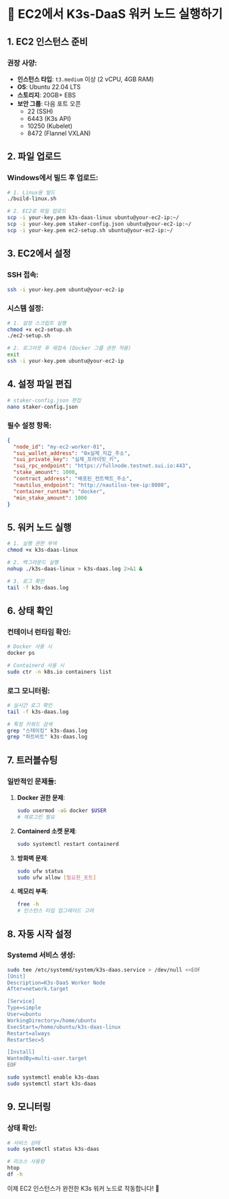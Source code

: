 # 🚀 EC2에서 K3s-DaaS 워커 노드 실행하기

## 1. EC2 인스턴스 준비

### 권장 사양:
- **인스턴스 타입**: `t3.medium` 이상 (2 vCPU, 4GB RAM)
- **OS**: Ubuntu 22.04 LTS
- **스토리지**: 20GB+ EBS
- **보안 그룹**: 다음 포트 오픈
  - 22 (SSH)
  - 6443 (K3s API)
  - 10250 (Kubelet)
  - 8472 (Flannel VXLAN)

## 2. 파일 업로드

### Windows에서 빌드 후 업로드:
```bash
# 1. Linux용 빌드
./build-linux.sh

# 2. EC2로 파일 업로드
scp -i your-key.pem k3s-daas-linux ubuntu@your-ec2-ip:~/
scp -i your-key.pem staker-config.json ubuntu@your-ec2-ip:~/
scp -i your-key.pem ec2-setup.sh ubuntu@your-ec2-ip:~/
```

## 3. EC2에서 설정

### SSH 접속:
```bash
ssh -i your-key.pem ubuntu@your-ec2-ip
```

### 시스템 설정:
```bash
# 1. 설정 스크립트 실행
chmod +x ec2-setup.sh
./ec2-setup.sh

# 2. 로그아웃 후 재접속 (Docker 그룹 권한 적용)
exit
ssh -i your-key.pem ubuntu@your-ec2-ip
```

## 4. 설정 파일 편집

```bash
# staker-config.json 편집
nano staker-config.json
```

### 필수 설정 항목:
```json
{
  "node_id": "my-ec2-worker-01",
  "sui_wallet_address": "0x실제_지갑_주소",
  "sui_private_key": "실제_프라이빗_키",
  "sui_rpc_endpoint": "https://fullnode.testnet.sui.io:443",
  "stake_amount": 1000,
  "contract_address": "배포된_컨트랙트_주소",
  "nautilus_endpoint": "http://nautilus-tee-ip:8080",
  "container_runtime": "docker",
  "min_stake_amount": 1000
}
```

## 5. 워커 노드 실행

```bash
# 1. 실행 권한 부여
chmod +x k3s-daas-linux

# 2. 백그라운드 실행
nohup ./k3s-daas-linux > k3s-daas.log 2>&1 &

# 3. 로그 확인
tail -f k3s-daas.log
```

## 6. 상태 확인

### 컨테이너 런타임 확인:
```bash
# Docker 사용 시
docker ps

# Containerd 사용 시
sudo ctr -n k8s.io containers list
```

### 로그 모니터링:
```bash
# 실시간 로그 확인
tail -f k3s-daas.log

# 특정 키워드 검색
grep "스테이킹" k3s-daas.log
grep "하트비트" k3s-daas.log
```

## 7. 트러블슈팅

### 일반적인 문제들:

1. **Docker 권한 문제**:
   ```bash
   sudo usermod -aG docker $USER
   # 재로그인 필요
   ```

2. **Containerd 소켓 문제**:
   ```bash
   sudo systemctl restart containerd
   ```

3. **방화벽 문제**:
   ```bash
   sudo ufw status
   sudo ufw allow [필요한_포트]
   ```

4. **메모리 부족**:
   ```bash
   free -h
   # 인스턴스 타입 업그레이드 고려
   ```

## 8. 자동 시작 설정

### Systemd 서비스 생성:
```bash
sudo tee /etc/systemd/system/k3s-daas.service > /dev/null <<EOF
[Unit]
Description=K3s-DaaS Worker Node
After=network.target

[Service]
Type=simple
User=ubuntu
WorkingDirectory=/home/ubuntu
ExecStart=/home/ubuntu/k3s-daas-linux
Restart=always
RestartSec=5

[Install]
WantedBy=multi-user.target
EOF

sudo systemctl enable k3s-daas
sudo systemctl start k3s-daas
```

## 9. 모니터링

### 상태 확인:
```bash
# 서비스 상태
sudo systemctl status k3s-daas

# 리소스 사용량
htop
df -h
```

이제 EC2 인스턴스가 완전한 K3s 워커 노드로 작동합니다! 🎉